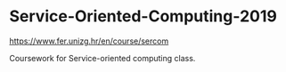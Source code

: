 # Service-Oriented-Computing-2019
https://www.fer.unizg.hr/en/course/sercom


Coursework for Service-oriented computing class.
